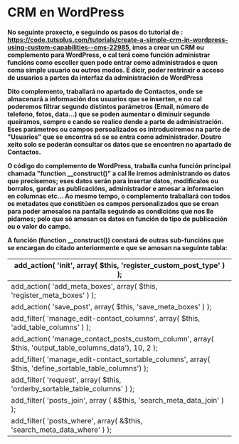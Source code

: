 # CRM en WordPress

**No seguinte proxecto, e seguindo os pasos do tutorial de : https://code.tutsplus.com/tutorials/create-a-simple-crm-in-wordpress-using-custom-capabilities--cms-22985, imos a crear un CRM ou complemento para WordPress, o cal terá como función administrar funcións como escoller quen pode entrar como administrados e quen coma simple usuario ou outros modos. É dicir, poder restrinxir o acceso de usuarios a partes da interfaz da administración de WordPress**

**Dito complemento, traballará no apartado de Contactos, onde se almacenará a información dos usuarios que se inserten, e no cal poderemos filtrar segundo distintos parámetros (Email, número de telefono, fotos, data...) que se poden aumentar o diminuir segundo queiramos, sempre e cando se realice dende a parte de administración. Eses parámetros ou campos persoalizados os introduciremos na parte de "Usuarios" que se encontra só se se entra como administrador. Doutro xeito solo se poderán consultar os datos que se encontren no apartado de Contactos.**

**O código do complemento de WordPress, traballa cunha función principal chamada "**function __construct()**" a cal lle iremos administrando os datos que precisemos; eses datos serán para insertar datos, modificalos ou borralos, gardar as publicacións, administrador e amosar a informacion en columnas etc... Ao mesmo tempo, o complemento traballará con todos os metadatos que constitúen os campos personalizados que se crean para poder amosalos na pantalla seguindo as condicións que nos lle pidamos; polo que só amosan os datos en función do tipo de publicación ou o valor do campo.**

**A función (function __construct()) constará de outras sub-funcións que se encargan do citado anteriormente e que se amosan na seguinte tabla:**

| add_action( 'init', array( $this, 'register_custom_post_type' ) ); |
| ---------------------------------------- |
| add_action( 'add_meta_boxes', array( $this, 'register_meta_boxes' ) ); |
| add_action( 'save_post', array( $this, 'save_meta_boxes' ) ); |
| add_filter( 'manage_edit-contact_columns', array( $this, 'add_table_columns' ) ); |
| add_action( 'manage_contact_posts_custom_column', array( $this, 'output_table_columns_data'), 10, 2 ); |
| add_filter( 'manage_edit-contact_sortable_columns', array( $this, 'define_sortable_table_columns') ); |
| add_filter( 'request', array( $this, 'orderby_sortable_table_columns' ) ); |
| add_filter( 'posts_join', array ( &$this, 'search_meta_data_join' ) ); |
| add_filter( 'posts_where', array( &$this, 'search_meta_data_where' ) ); |

